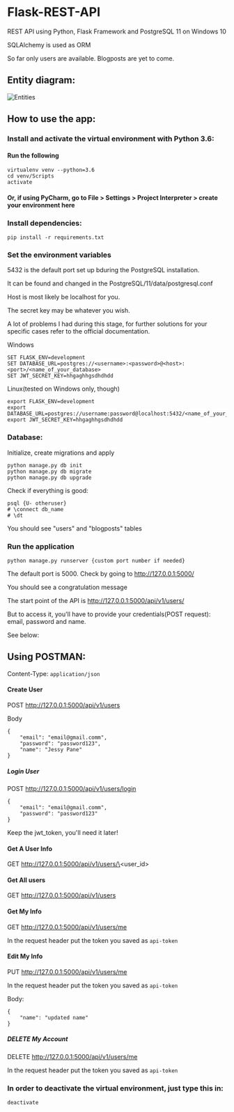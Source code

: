 # Flask-REST-API
REST API using Python, Flask Framework and PostgreSQL 11 on Windows 10

SQLAlchemy is used as ORM

So far only users are available. Blogposts are yet to come.

## Entity diagram:
![Entities](https://gist.github.com/MiddleZwei/1525d33d3b9a0dc48503300b07dd82fc/raw/71bca97bc7d4297de8e920354cfc80e2ee568dee/entity_diagram.png)

## How to use the app:

### Install and activate the virtual environment with Python 3.6:
#### Run the following
```
virtualenv venv --python=3.6
cd venv/Scripts
activate
```
#### Or, if using PyCharm, go to File > Settings > Project Interpreter > create your environment here

### Install dependencies:
```pip install -r requirements.txt```

### Set the environment variables
5432 is the default port set up bduring the PostgreSQL installation. 

It can be found and changed in the PostgreSQL/11/data/postgresql.conf

Host is most likely be localhost for you.

The secret key may be whatever you wish.

A lot of problems I had during this stage, for further solutions for your specific cases refer to the official documentation.

Windows
```
SET FLASK_ENV=development
SET DATABASE_URL=postgres://<username>:<password>@<host>:<port>/<name_of_your_database>
SET JWT_SECRET_KEY=hhgaghhgsdhdhdd
```
Linux(tested on Windows only, though)
```
export FLASK_ENV=development
export DATABASE_URL=postgres://username:password@localhost:5432/<name_of_your_database>
export JWT_SECRET_KEY=hhgaghhgsdhdhdd
```

### Database:
Initialize, create migrations and apply
```
python manage.py db init
python manage.py db migrate
python manage.py db upgrade
```
Check if everything is good:
```
psql {U- otheruser}
# \connect db_name
# \dt
```
You should see "users" and "blogposts" tables


### Run the application
```python manage.py runserver {custom port number if needed}```

The default port is 5000. Check by going to http://127.0.0.1:5000/

You should see a congratulation message

The start point of the API is http://127.0.0.1:5000/api/v1/users/

But to access it, you'll have to provide your credentials(POST request): email, password and name.

See below:

## Using POSTMAN:
Content-Type:
``` application/json ```

#### Create User 
POST http://127.0.0.1:5000/api/v1/users

Body
```
{
	"email": "email@gmail.comm",
	"password": "password123",
	"name": "Jessy Pane"
}
```

##### Login User 
POST http://127.0.0.1:5000/api/v1/users/login
```
{
	"email": "email@gmail.comm",
	"password": "password123"
}
```

Keep the jwt_token, you'll need it later!

#### Get A User Info 
GET http://127.0.0.1:5000/api/v1/users/\<user_id>

#### Get All users 
GET http://127.0.0.1:5000/api/v1/users

#### Get My Info
GET http://127.0.0.1:5000/api/v1/users/me

In the request header put the token you saved as ```api-token```

#### Edit My Info
PUT http://127.0.0.1:5000/api/v1/users/me

In the request header put the token you saved as ```api-token```

Body: 
```
{        
    "name": "updated name"
}
```

##### DELETE My Account
DELETE http://127.0.0.1:5000/api/v1/users/me

In the request header put the token you saved as ```api-token```


### In order to deactivate the virtual environment, just type this in:
```deactivate```

